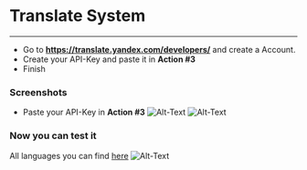 # Translate System
_____

- Go to **https://translate.yandex.com/developers/** and create a Account.
- Create your API-Key and paste it in **Action #3**
- Finish

### Screenshots

* Paste your API-Key in **Action #3**
![Alt-Text](https://madebyme.s-ul.eu/VottJRnJ)
![Alt-Text](https://madebyme.s-ul.eu/xEQ5zmbR)
### Now you can test it
All languages you can find [here](https://tech.yandex.com/translate/doc/dg/concepts/api-overview-docpage/)
![Alt-Text](https://madebyme.s-ul.eu/kd2BbtiR)

